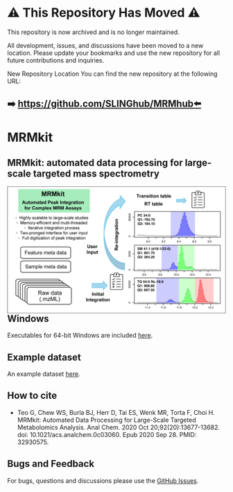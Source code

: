 
# ⚠️ This Repository Has Moved ⚠️
This repository is now archived and is no longer maintained.

All development, issues, and discussions have been moved to a new location. Please update your bookmarks and use the new repository for all future contributions and inquiries.

New Repository Location
You can find the new repository at the following URL:

## ➡️ https://github.com/SLINGhub/MRMhub⬅️



# MRMkit

## MRMkit: automated data processing for large-scale targeted mass spectrometry
 
<img src="MRMkit-GitHub.png" align="left">

## Windows

Executables for 64-bit Windows are included [here](https://github.com/MRMkit/MRMkit/releases/latest).

## Example dataset

An example dataset [here](https://drive.google.com/drive/folders/18VtbYfto3sXIJfTpOUetuunyraTCyqdf).

## How to cite
- Teo G, Chew WS, Burla BJ, Herr D, Tai ES, Wenk MR, Torta F, Choi H. MRMkit: Automated Data Processing for Large-Scale Targeted Metabolomics Analysis. Anal Chem. 2020 Oct 20;92(20):13677-13682. doi: 10.1021/acs.analchem.0c03060. Epub 2020 Sep 28. PMID: 32930575.

## Bugs and Feedback

For bugs, questions and discussions please use the [GitHub Issues](https://github.com/MRMkit/MRMkit/issues).

